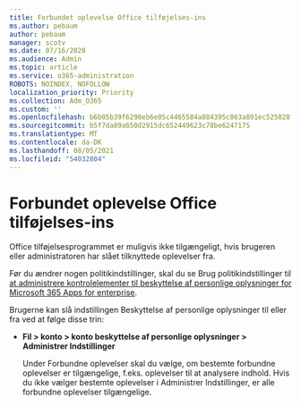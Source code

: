 ```yaml
---
title: Forbundet oplevelse Office tilføjelses-ins
ms.author: pebaum
author: pebaum
manager: scotv
ms.date: 07/16/2020
ms.audience: Admin
ms.topic: article
ms.service: o365-administration
ROBOTS: NOINDEX, NOFOLLOW
localization_priority: Priority
ms.collection: Adm_O365
ms.custom: ''
ms.openlocfilehash: b6b05b39f6298eb6e05c4465584a884395c863a891ec525828f795809eeb787a
ms.sourcegitcommit: b5f7da89a650d2915dc652449623c78be6247175
ms.translationtype: MT
ms.contentlocale: da-DK
ms.lasthandoff: 08/05/2021
ms.locfileid: "54032804"
---
```

# <a name="connected-experience-with-office-add-ins"></a>Forbundet oplevelse Office tilføjelses-ins

Office tilføjelsesprogrammet er muligvis ikke tilgængeligt, hvis brugeren eller administratoren har slået tilknyttede oplevelser fra.

Før du ændrer nogen politikindstillinger, skal du se Brug politikindstillinger til [at administrere kontrolelementer til beskyttelse af personlige oplysninger for Microsoft 365 Apps for enterprise](https://docs.microsoft.com/deployoffice/privacy/manage-privacy-controls).

Brugerne kan slå indstillingen Beskyttelse af personlige oplysninger til eller fra ved at følge disse trin:

- **Fil > konto > konto beskyttelse af personlige oplysninger > Administrer Indstillinger** 

    Under Forbundne oplevelser skal du vælge, om bestemte forbundne oplevelser er tilgængelige, f.eks. oplevelser til at analysere indhold. Hvis du ikke vælger bestemte oplevelser i Administrer Indstillinger, er alle forbundne oplevelser tilgængelige.
